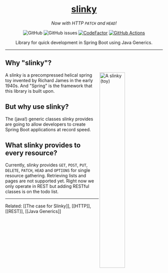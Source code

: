 <center>
	<h1><a href="https://github.com/paulo-e/slinky">slinky</a></h1>
	<p><i>Now with HTTP <code>PATCH</code> and <code>HEAD</code>!</i></p>
	<img alt="GitHub" src="https://img.shields.io/github/license/paulo-e/slinky" />
	<img alt="GitHub issues" src="https://img.shields.io/github/issues/paulo-e/slinky" />
	<a href="https://www.codefactor.io/repository/github/paulo-e/slinky"><img alt="CodeFactor" src="https://www.codefactor.io/repository/github/paulo-e/slinky/badge"/></a>
	<a href="https://github.com/paulo-e/slinky/actions/workflows/main.yml"><img alt="GitHub Actions" src="https://github.com/paulo-e/slinky/actions/workflows/main.yml/badge.svg"/></a>
	<p>Library for quick development in Spring Boot using Java Generics.</p>

</center>

---

## Why "slinky"?

<a href="https://en.wikipedia.org/wiki/Slinky">
    <img align="right" width="40%" src="https://upload.wikimedia.org/wikipedia/commons/thumb/f/f3/2006-02-04_Metal_spiral.jpg/800px-2006-02-04_Metal_spiral.jpg" alt="A slinky (toy)">
</a>

A slinky is a precompressed helical spring toy invented by Richard James in the early 1940s. And "Spring" is the 
framework that this library is built upon.

## But why use slinky?

The (java!) generic classes slinky provides are going to allow developers to create Spring Boot applications at record 
speed.

## What slinky provides to every resource?

Currently, slinky provides `GET`, `POST`, `PUT`, `DELETE`, `PATCH`, `HEAD` and `OPTIONS` for single resource 
gathering. Retrieving lists and pages are not supported yet. Right now we only operate in REST but adding RESTful 
classes is on the todo list.

---

Related: [[The case for Slinky]], [[HTTP]], [[REST]], [[Java Generics]]